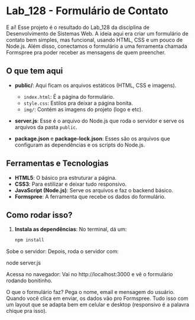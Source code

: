 # Lab_128 - Formulário de Contato

E aí! Esse projeto é o resultado do Lab_128 da disciplina de Desenvolvimento de Sistemas Web. A ideia aqui era criar um formulário de contato bem simples, mas funcional, usando HTML, CSS e um pouco de Node.js. Além disso, conectamos o formulário a uma ferramenta chamada Formspree pra poder receber as mensagens de quem preencher.

## O que tem aqui

- **public/**: Aqui ficam os arquivos estáticos (HTML, CSS e imagens).
  - `index.html`: É a página do formulário.
  - `style.css`: Estilos pra deixar a página bonita.
  - `img/`: Contém as imagens do projeto (logo e etc).

- **server.js**: Esse é o arquivo do Node.js que roda o servidor e serve os arquivos da pasta `public`.

- **package.json** e **package-lock.json**: Esses são os arquivos que configuram as dependências e os scripts do Node.js.

## Ferramentas e Tecnologias

- **HTML5**: O básico pra estruturar a página.
- **CSS3**: Para estilizar e deixar tudo responsivo.
- **JavaScript (Node.js)**: Serve os arquivos e faz o backend básico.
- **Formspree**: A ferramenta que recebe os dados do formulário.

## Como rodar isso?

1. **Instala as dependências**:
   No terminal, dá um:
   ```bash
   npm install
Sobe o servidor: Depois, roda o servidor com:

node server.js

Acessa no navegador: Vai no http://localhost:3000 e vê o formulário rodando bonitinho.


O que o formulário faz?
Pega o nome, email e mensagem do usuário.
Quando você clica em enviar, os dados vão pro Formspree.
Tudo isso com um layout que se adapta bem em celular e desktop (responsivo é a palavra chique pra isso).
